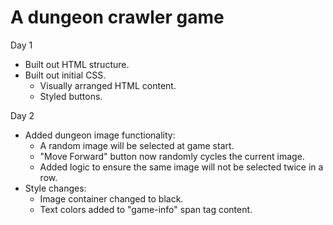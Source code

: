 # A dungeon crawler game

Day 1
* Built out HTML structure.
* Built out initial CSS.
    * Visually arranged HTML content.
    * Styled buttons.

Day 2
* Added dungeon image functionality:
    * A random image will be selected at game start.
    * "Move Forward" button now randomly cycles the current image.
    * Added logic to ensure the same image will not be selected twice in a row.
* Style changes:
    * Image container changed to black.
    * Text colors added to "game-info" span tag content.